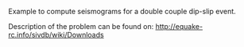 Example to compute seismograms for a double couple dip-slip event.

Description of the problem can be found on:
http://equake-rc.info/sivdb/wiki/Downloads

